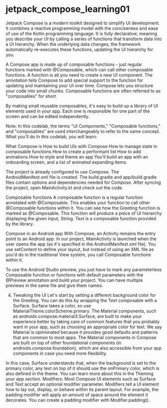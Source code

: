 # jetpack_compose_learning01
Jetpack Compose is a modern toolkit designed to simplify UI development. It combines a reactive programming model with the conciseness and ease of use of the Kotlin programming language. It is fully declarative, meaning you describe your UI by calling a series of functions that transform data into a UI hierarchy. When the underlying data changes, the framework automatically re-executes these functions, updating the UI hierarchy for you.

A Compose app is made up of composable functions - just regular functions marked with @Composable, which can call other composable functions. A function is all you need to create a new UI component. The annotation tells Compose to add special support to the function for updating and maintaining your UI over time. Compose lets you structure your code into small chunks. Composable functions are often referred to as "composables" for short.

By making small reusable composables, it's easy to build up a library of UI elements used in your app. Each one is responsible for one part of the screen and can be edited independently.

Note: In this codelab, the terms "UI Components," "Composable functions," and "composables" are used interchangeably to refer to the same concept.
What you'll do
In this codelab, you will learn:

What Compose is
How to build UIs with Compose
How to manage state in composable functions
How to create a performant list
How to add animations
How to style and theme an app
You'll build an app with an onboarding screen, and a list of animated expanding items:

The project is already configured to use Compose.
The AndroidManifest.xml file is created.
The build.gradle and app/build.gradle files contain options and dependencies needed for Compose.
After syncing the project, open MainActivity.kt and check out the code.

Composable functions
A composable function is a regular function annotated with @Composable. This enables your function to call other @Composable functions within it. You can see how the Greeting function is marked as @Composable. This function will produce a piece of UI hierarchy displaying the given input, String. Text is a composable function provided by the library.

Compose in an Android app
With Compose, an Activity remains the entry point to an Android app. In our project, MainActivity is launched when the user opens the app (as it's specified in the AndroidManifest.xml file). You use setContent to define your layout, but instead of using an XML file as you'd do in the traditional View system, you call Composable functions within it.

To use the Android Studio preview, you just have to mark any parameterless Composable function or functions with default parameters with the @Preview annotation and build your project. You can have multiple previews in the same file and give them names.

4. Tweaking the UI
   Let's start by setting a different background color for the Greeting. You can do this by wrapping the Text composable with a Surface. Surface takes a color, so use MaterialTheme.colorScheme.primary.
   The Material components, such as androidx.compose.material3.Surface, are built to make your experience better by taking care of common features that you probably want in your app, such as choosing an appropriate color for text. We say Material is opinionated because it provides good defaults and patterns that are common to most apps. The Material components in Compose are built on top of other foundational components (in androidx.compose.foundation), which are also accessible from your app components in case you need more flexibility.

In this case, Surface understands that, when the background is set to the primary color, any text on top of it should use the onPrimary color, which is also defined in the theme. You can learn more about this in the Theming your app section.
Modifiers: Most Compose UI elements such as Surface and Text accept an optional modifier parameter. Modifiers tell a UI element how to lay out, display, or behave within its parent layout.
For example, the padding modifier will apply an amount of space around the element it decorates. You can create a padding modifier with Modifier.padding().
